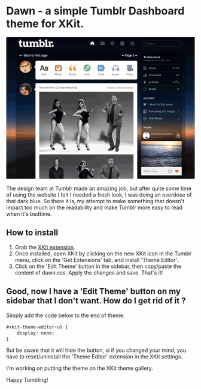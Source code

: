 Dawn - a simple Tumblr Dashboard theme for XKit.
===========

![](img/thiswebsite.gif)

The design team at Tumblr made an amazing job, but after quite some time of using the website I felt I needed a fresh look, I was doing an overdose of that dark blue. So there it is, my attempt to make something that doesn't impact too much on the readability and make Tumblr more easy to read when it's bedtime.

## How to install

1) Grab the [XKit extension](http://xkit.info/seven/download/).
2) Once installed, open XKit by clicking on the new XKit icon in the Tumblr menu, click on the 'Get Extensions' tab, and install 'Theme Editor'. 
3) Click on the 'Edit Theme' button in the sidebar, then copy/paste the content of dawn.css. Apply the changes and save. That's it!

## Good, now I have a 'Edit Theme' button on my sidebar that I don't want. How do I get rid of it ?

Simply add the code below to the end of theme:
```
#xkit-theme-editor-ul {
    display: none;
}
```

But be aware that it will hide the button, si if you changed your mind, you have to reset/uninstall the 'Theme Editor' extension in the XKit settings.

I'm working on putting the theme on the XKit theme gallery.

Happy Tumbling!